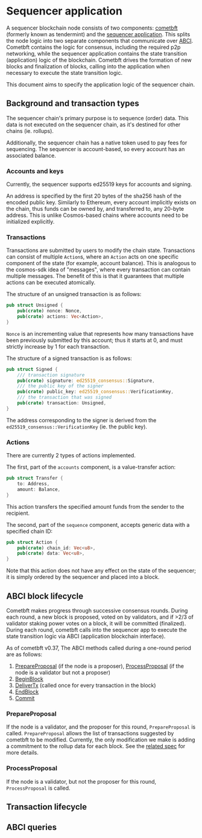 # Sequencer application

A sequencer blockchain node consists of two components: [cometbft](https://github.com/cometbft/cometbft) (formerly known as tendermint) and the [sequencer application](https://github.com/astriaorg/astria/tree/main/crates/astria-sequencer). This splits the node logic into two separate components that communicate over [ABCI](https://docs.cometbft.com/v0.37/spec/abci/). Cometbft contains the logic for consensus, including the required p2p networking, while the sequencer application contains the state transition (application) logic of the blockchain. Cometbft drives the formation of new blocks and finalization of blocks, calling into the application when necessary to execute the state transition logic.

This document aims to specify the application logic of the sequencer chain.

## Background and transaction types

The sequencer chain's primary purpose is to sequence (order) data. This data is not executed on the sequencer chain, as it's destined for other chains (ie. rollups). 

Additionally, the sequencer chain has a native token used to pay fees for sequencing. The sequencer is account-based, so every account has an associated balance. 

### Accounts and keys

Currently, the sequencer supports ed25519 keys for accounts and signing. 

An address is specified by the first 20 bytes of the sha256 hash of the encoded public key. Similarly to Ethereum, every account implicitly exists on the chain, thus funds can be owned by, and transferred to, any 20-byte address. This is unlike Cosmos-based chains where accounts need to be initialized explicitly.

### Transactions

Transactions are submitted by users to modify the chain state. Transactions can consist of multiple `Action`s, where an `Action` acts on one specific component of the state (for example, account balance). This is analogous to the cosmos-sdk idea of "messages", where every transaction can contain multiple messages. The benefit of this is that it guarantees that multiple actions can be executed atomically.

The structure of an unsigned transaction is as follows:
```rust
pub struct Unsigned {
    pub(crate) nonce: Nonce,
    pub(crate) actions: Vec<Action>,
}
```

`Nonce` is an incrementing value that represents how many transactions have been previously submitted by this account; thus it starts at 0, and must strictly increase by 1 for each transaction.

The structure of a signed transaction is as follows:
```rust
pub struct Signed {
    /// transaction signature
    pub(crate) signature: ed25519_consensus::Signature,
    /// the public key of the signer
    pub(crate) public_key: ed25519_consensus::VerificationKey,
    /// the transaction that was signed
    pub(crate) transaction: Unsigned,
}
```

The address corresponding to the signer is derived from the `ed25519_consensus::VerificationKey` (ie. the public key).

### Actions

There are currently 2 types of actions implemented.

The first, part of the `accounts` component, is a value-transfer action:
```rust
pub struct Transfer {
    to: Address,
    amount: Balance,
}
```

This action transfers the specified amount funds from the sender to the recipient.

The second, part of the `sequence` component, accepts generic data with a specified chain ID:
```rust
pub struct Action {
    pub(crate) chain_id: Vec<u8>,
    pub(crate) data: Vec<u8>,
}
```

Note that this action does not have any effect on the state of the sequencer; it is simply ordered by the sequencer and placed into a block.

## ABCI block lifecycle

Cometbft makes progress through successive consensus rounds. During each round, a new block is proposed, voted on by validators, and if >2/3 of validator staking power votes on a block, it will be committed (finalized). During each round, cometbft calls into the sequencer app to execute the state transition logic via ABCI (application blockchain interface).

As of cometbft v0.37, The ABCI methods called during a one-round period are as follows:
1. [PrepareProposal](https://docs.cometbft.com/v0.37/spec/abci/abci++_methods#prepareproposal) (if the node is a proposer), [ProcessProposal](https://docs.cometbft.com/v0.37/spec/abci/abci++_methods#processproposal) (if the node is a validator but not a proposer)
2. [BeginBlock](https://docs.cometbft.com/v0.37/spec/abci/abci++_methods#beginblock)
3. [DeliverTx](https://docs.cometbft.com/v0.37/spec/abci/abci++_methods#delivertx) (called once for every transaction in the block)
4. [EndBlock](https://docs.cometbft.com/v0.37/spec/abci/abci++_methods#endblock)
5. [Commit](https://docs.cometbft.com/v0.37/spec/abci/abci++_methods#commit)

### PrepareProposal

If the node is a validator, and the proposer for this round, `PrepareProposal` is called. `PrepareProposal` allows the list of transactions suggested by cometbft to be modified. Currently, the only modification we make is adding a commitment to the rollup data for each block. See the [related spec](./sequencer-inclusion-proofs.md) for more details.

### ProcessProposal

If the node is a validator, but not the proposer for this round, `ProcessProposal` is called.

## Transaction lifecycle

## ABCI queries
